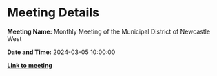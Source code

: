 # Meeting Details

**Meeting Name:** Monthly Meeting of the Municipal District of Newcastle West

**Date and Time:** 2024-03-05 10:00:00

**<a href="https://www.limerick.ie/council/whats-on/monthly-meeting-of-the-municipal-district-of-newcastle-west-12" target="_blank">Link to meeting</a>**

